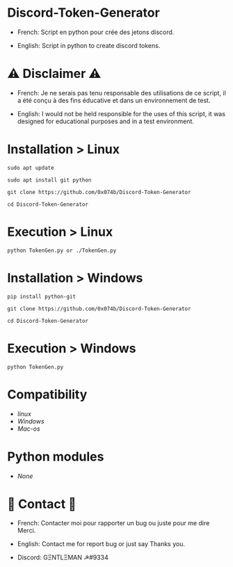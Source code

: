 # Discord-Token-Generator

* French: Script en python pour crée des jetons discord.

* English: Script in python to create discord tokens.

# ⚠️ Disclaimer ⚠️

* French: Je ne serais pas tenu responsable des utilisations de ce script, il a été conçu à des fins éducative et dans un environnement de test.

* English: I would not be held responsible for the uses of this script, it was designed for educational purposes and in a test environment.

# Installation > Linux

```
sudo apt update

sudo apt install git python

git clone https://github.com/0x074b/Discord-Token-Generator

cd Discord-Token-Generator
```

# Execution > Linux

```
python TokenGen.py or ./TokenGen.py
```

# Installation > Windows

```
pip install python-git

git clone https://github.com/0x074b/Discord-Token-Generator

cd Discord-Token-Generator
```

# Execution > Windows

```
python TokenGen.py
```

# Compatibility

* *linux*
* *Windows*
* *Mac-os*

# Python modules

* *None*

# 📑 Contact 📑
* French: Contacter moi pour rapporter un bug ou juste pour me dire Merci.
* English: Contact me for report bug or just say Thanks you.

* Discord: GΞNTLΞMAN ☭#9334


